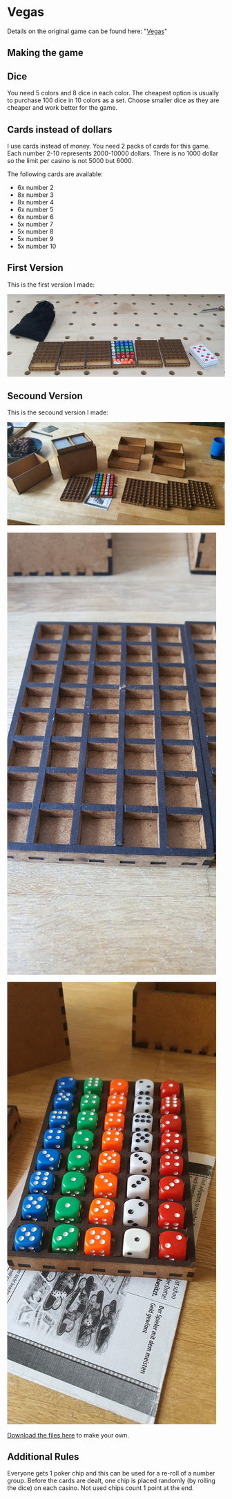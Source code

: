 # Vegas

Details on the original game can be found here: "[Vegas](https://boardgamegeek.com/boardgame/117959/las-vegas)"

## Making the game

## Dice

You need 5 colors and 8 dice in each color. The cheapest option is usually to purchase 100 dice in 10 colors as a set. Choose smaller dice as they are cheaper and work better for the game.

## Cards instead of dollars

I use cards instead of money. You need 2 packs of cards for this game. Each number 2-10 represents 2000-10000 dollars. There is no 1000 dollar so the limit per casino is not 5000 but 6000.

The following cards are available:

- 6x number 2
- 8x number 3
- 8x number 4
- 6x number 5
- 6x number 6
- 5x number 7
- 5x number 8
- 5x number 9
- 5x number 10

## First Version

This is the first version I made:

![vegas version 1](_vegas_baby1.jpg)

## Secound Version

This is the secound version I made:

![vegas version 2](_vegas2.jpg)

![vegas version 2](_vegas1.jpg)

![vegas version 2](_vegas3.jpg)

[Download the files here](_vegasAllFiles.7z) to make your own.

## Additional Rules

Everyone gets 1 poker chip and this can be used for a re-roll of a number group. Before the cards are dealt, one chip is placed randomly (by rolling the dice) on each casino. Not used chips count 1 point at the end.
